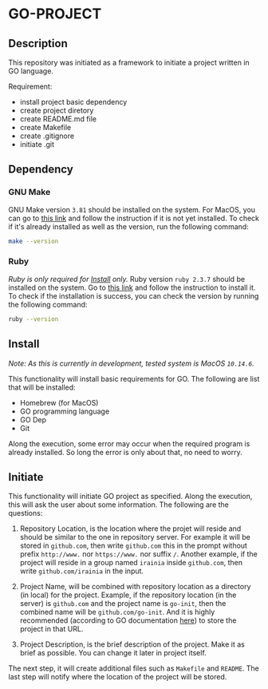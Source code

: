 # GO-PROJECT

## Description

This repository was initiated as a framework to initiate a project written in GO language.

Requirement:

* install project basic dependency
* create project diretory
* create README.md file
* create Makefile
* create .gitignore
* initiate .git

## Dependency

### GNU Make

GNU Make version `3.81` should be installed on the system. For MacOS, you can go to [this link](https://stackoverflow.com/questions/11494522/installing-make-on-mac/11494872#11494872) and follow the instruction if it is not yet installed. To check if it's already installed as well as the version, run the following command:

```bash
make --version
```

### Ruby

*Ruby is only required for [Install](#Install) only.* Ruby version `ruby 2.3.7` should be installed on the system. Go to [this link](https://www.ruby-lang.org/en/documentation/installation/) and follow the instruction to install it. To check if the installation is success, you can check the version by running the following command:

```bash
ruby --version
```

## Install

*Note: As this is currently in development, tested system is MacOS `10.14.6`.*

This functionality will install basic requirements for GO. The following are list that will be installed:

* Homebrew (for MacOS)
* GO programming language
* GO Dep
* Git

Along the execution, some error may occur when the required program is already installed. So long the error is only about that, no need to worry.

## Initiate

This functionality will initiate GO project as specified. Along the execution, this will ask the user about some information. The following are the questions:

1. Repository Location, is the location where the projet will reside and should be similar to the one in repository server. For example it will be stored in `github.com`, then write `github.com` this in the prompt without prefix `http://www.` nor `https://www.` nor suffix `/`. Another example, if the project will reside in a group named `irainia` inside `github.com`, then write `github.com/irainia` in the input.

2. Project Name, will be combined with repository location as a directory (in local) for the project. Example, if the repository location (in the server) is `github.com` and the project name is `go-init`, then the combined name will be `github.com/go-init`. And it is highly recommended (according to GO documentation [here](https://golang.org/doc/code.html)) to store the project in that URL.

3. Project Description, is the brief description of the project. Make it as brief as possible. You can change it later in project itself.

The next step, it will create additional files such as `Makefile` and `README`. The last step will notify where the location of the project will be stored.
